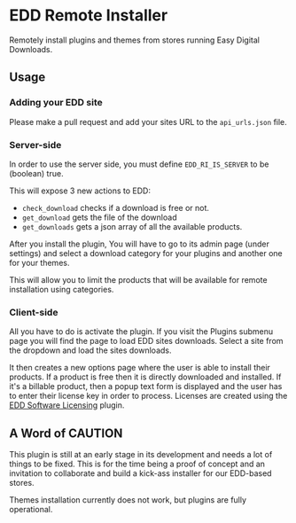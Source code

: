 EDD Remote Installer
============

Remotely install plugins and themes from stores running Easy Digital Downloads.

## Usage

### Adding your EDD site

Please make a pull request and add your sites URL to the `api_urls.json` file.

### Server-side

In order to use the server side, you must define `EDD_RI_IS_SERVER` to be (boolean) true.

This will expose 3 new actions to EDD:
* `check_download` checks if a download is free or not.
* `get_download` gets the file of the download
* `get_downloads` gets a json array of all the available products.

After you install the plugin, You will have to go to its admin page (under settings) and select a download category for your plugins and another one for your themes.

This will allow you to limit the products that will be available for remote installation using categories.

### Client-side

All you have to do is activate the plugin. If you visit the Plugins submenu page you will find the page to load EDD
sites downloads. Select a site from the dropdown and load the sites downloads.

It then creates a new options page where the user is able to install their products.
If a product is free then it is directly downloaded and installed.
If it's a billable product, then a popup text form is displayed and the user has to enter their license key in
order to process.
Licenses are created using the [EDD Software Licensing](https://easydigitaldownloads.com/downloads/software-licensing/?ref=116) plugin.

## A Word of CAUTION

This plugin is still at an early stage in its development and needs a lot of things to be fixed.
This is for the time being a proof of concept and an invitation to collaborate and build a kick-ass installer for our EDD-based stores.

Themes installation currently does not work, but plugins are fully operational.

